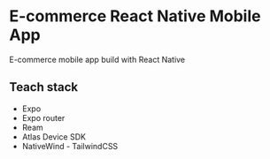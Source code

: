 # E-commerce React Native Mobile App

E-commerce mobile app build with React Native

## Teach stack

- Expo
- Expo router
- Ream
- Atlas Device SDK
- NativeWind - TailwindCSS
